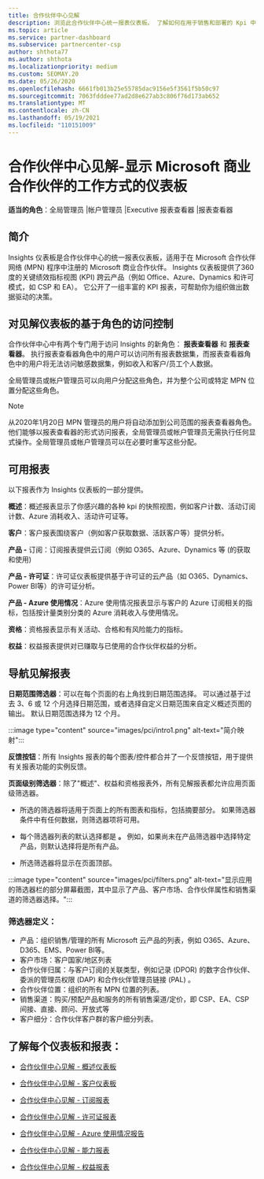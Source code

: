 ```yaml
---
title: 合作伙伴中心见解
description: 浏览此合作伙伴中心统一报表仪表板。 了解如何在用于销售和部署的 Kpi 中进行操作、进行客户开发等。
ms.topic: article
ms.service: partner-dashboard
ms.subservice: partnercenter-csp
author: shthota77
ms.author: shthota
ms.localizationpriority: medium
ms.custom: SEOMAY.20
ms.date: 05/26/2020
ms.openlocfilehash: 6661fb013b25e55785dac9156e5f3561f5b50c97
ms.sourcegitcommit: 7063fdddee77ad2d8e627ab3c806f76d173ab652
ms.translationtype: MT
ms.contentlocale: zh-CN
ms.lasthandoff: 05/19/2021
ms.locfileid: "110151009"
---
```

# <a name="partner-center-insights---a-dashboard-that-shows-how-a-microsoft-commercial-partner-is-doing"></a>合作伙伴中心见解-显示 Microsoft 商业合作伙伴的工作方式的仪表板

**适当的角色**：全局管理员 |帐户管理员 |Executive 报表查看器 |报表查看器

## <a name="introduction"></a>简介

Insights 仪表板是合作伙伴中心的统一报表仪表板，适用于在 Microsoft 合作伙伴网络 (MPN) 程序中注册的 Microsoft 商业合作伙伴。 Insights 仪表板提供了360度的关键绩效指标视图 (KPI) 跨云产品（例如 Office、Azure、Dynamics 和许可模式，如 CSP 和 EA）。 它公开了一组丰富的 KPI 报表，可帮助你为组织做出数据驱动的决策。 

## <a name="role-based-access-control-to-the-insights-dashboard"></a>对见解仪表板的基于角色的访问控制

合作伙伴中心中有两个专门用于访问 Insights 的新角色： **报表查看器** 和 **报表查看器**。 执行报表查看器角色中的用户可以访问所有报表数据集，而报表查看器角色中的用户将无法访问敏感数据集，例如收入和客户/员工个人数据。 

全局管理员或帐户管理员可以向用户分配这些角色，并为整个公司或特定 MPN 位置分配这些角色。  

>[!Note] 
>从2020年1月20日 MPN 管理员的用户将自动添加到公司范围的报表查看器角色。 他们能够以报表查看器的形式访问报表，全局管理员或帐户管理员无需执行任何显式操作。全局管理员或帐户管理员可以在必要时重写这些分配。 

## <a name="reports-available"></a>可用报表

以下报表作为 Insights 仪表板的一部分提供。

**概述**：概述报表显示了你感兴趣的各种 kpi 的快照视图，例如客户计数、活动订阅计数、Azure 消耗收入、活动许可证等。

**客户**：客户报表围绕客户（例如客户获取数据、活跃客户等）提供分析。

**产品 -** 订阅：订阅报表提供云订阅（例如 O365、Azure、Dynamics 等 (的获取和使用) 

**产品 - 许可证**：许可证仪表板提供基于许可证的云产品（如 O365、Dynamics、Power BI等）的许可证分析。

**产品 - Azure 使用情况**：Azure 使用情况报表显示与客户的 Azure 订阅相关的指标，包括按计量类别分类的 Azure 消耗收入与使用情况。

**资格**：资格报表显示有关活动、合格和有风险能力的指标。

**权益**：权益报表提供对已赚取与已使用的合作伙伴权益的分析。

## <a name="navigating-the-insights-reports"></a>导航见解报表

**日期范围筛选器**：可以在每个页面的右上角找到日期范围选择。 可以通过基于过去 3、6 或 12 个月选择日期范围，或者选择自定义日期范围来自定义概述页图的输出。 默认日期范围选择为 12 个月。 

:::image type="content" source="images/pci/intro1.png" alt-text="简介映射":::

**反馈按钮**：所有 Insights 报表的每个图表/控件都合并了一个反馈按钮，用于提供有关报表功能的实例反馈。 

 
**页面级别筛选器**：除了"概述"、权益和资格报表外，所有见解报表都允许应用页面级筛选器。 

- 所选的筛选器将适用于页面上的所有图表和指标，包括摘要部分。 如果筛选器条件中有任何数据，则筛选器项将可用。 

- 每个筛选器列表的默认选择都是 **。** 例如，如果尚未在产品筛选器中选择特定产品，则默认选择将是所有产品。

- 所选筛选器将显示在页面顶部。 

:::image type="content" source="images/pci/filters.png" alt-text="显示应用的筛选器栏的部分屏幕截图，其中显示了产品、客户市场、合作伙伴属性和销售渠道的筛选器选择。":::

### <a name="filters-definitions"></a>筛选器定义：

- 产品：组织销售/管理的所有 Microsoft 云产品的列表，例如 O365、Azure、D365、EMS、Power BI等。
- 客户市场：客户国家/地区列表
- 合作伙伴归属：与客户订阅的关联类型，例如记录 (DPOR) 的数字合作伙伴、委派的管理员权限 (DAP) 和合作伙伴管理员链接 (PAL) 。 
- 合作伙伴位置：组织的所有 MPN 位置的列表。
- 销售渠道：购买/预配产品和服务的所有销售渠道/定价，即 CSP、EA、CSP 间接、直接、顾问、开放式等
- 客户细分：合作伙伴客户群的客户细分列表。

## <a name="read-about-each-of-the-dashboards-and-reports"></a>了解每个仪表板和报表：

- [合作伙伴中心见解 - 概述仪表板](pci-overview-report.md)

- [合作伙伴中心见解 - 客户仪表板](pci-customer-report.md)

- [合作伙伴中心见解 - 订阅报表](pci-product-subscriptions-report.md)

- [合作伙伴中心见解 - 许可证报表](pci-product-licenses-report.md)

- [合作伙伴中心见解 - Azure 使用情况报告](pci-azure-usage-report.md)

- [合作伙伴中心见解 - 能力报表](pci-competencies-report.md)

- [合作伙伴中心见解 - 权益报表](pci-benefits-report.md)
